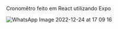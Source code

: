 Cronomêtro feito em React
utilizando Expo 



![WhatsApp Image 2022-12-24 at 17 09 16](https://user-images.githubusercontent.com/100007663/209449862-be289888-67ae-4968-9af6-9f51ec8587bb.jpeg)
